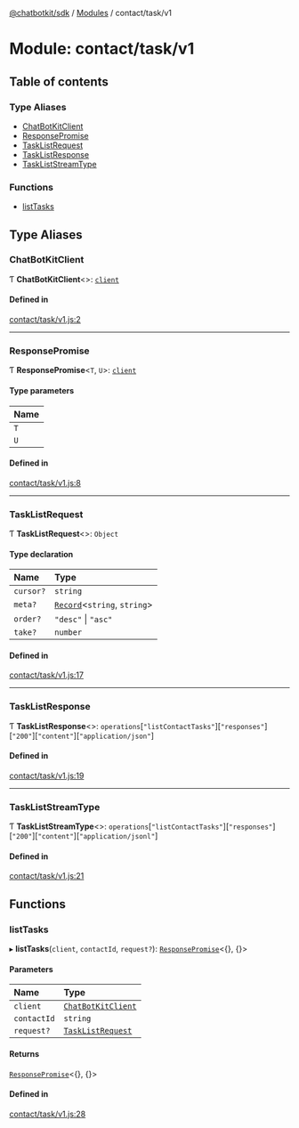 [@chatbotkit/sdk](../README.md) / [Modules](../modules.md) / contact/task/v1

# Module: contact/task/v1

## Table of contents

### Type Aliases

- [ChatBotKitClient](contact_task_v1.md#chatbotkitclient)
- [ResponsePromise](contact_task_v1.md#responsepromise)
- [TaskListRequest](contact_task_v1.md#tasklistrequest)
- [TaskListResponse](contact_task_v1.md#tasklistresponse)
- [TaskListStreamType](contact_task_v1.md#taskliststreamtype)

### Functions

- [listTasks](contact_task_v1.md#listtasks)

## Type Aliases

### ChatBotKitClient

Ƭ **ChatBotKitClient**\<\>: [`client`](client.md)

#### Defined in

[contact/task/v1.js:2](https://github.com/chatbotkit/node-sdk/blob/main/packages/sdk/src/contact/task/v1.js#L2)

___

### ResponsePromise

Ƭ **ResponsePromise**\<`T`, `U`\>: [`client`](client.md)

#### Type parameters

| Name |
| :------ |
| `T` |
| `U` |

#### Defined in

[contact/task/v1.js:8](https://github.com/chatbotkit/node-sdk/blob/main/packages/sdk/src/contact/task/v1.js#L8)

___

### TaskListRequest

Ƭ **TaskListRequest**\<\>: `Object`

#### Type declaration

| Name | Type |
| :------ | :------ |
| `cursor?` | `string` |
| `meta?` | [`Record`]( https://www.typescriptlang.org/docs/handbook/utility-types.html#recordkeys-type )\<`string`, `string`\> |
| `order?` | ``"desc"`` \| ``"asc"`` |
| `take?` | `number` |

#### Defined in

[contact/task/v1.js:17](https://github.com/chatbotkit/node-sdk/blob/main/packages/sdk/src/contact/task/v1.js#L17)

___

### TaskListResponse

Ƭ **TaskListResponse**\<\>: `operations`[``"listContactTasks"``][``"responses"``][``"200"``][``"content"``][``"application/json"``]

#### Defined in

[contact/task/v1.js:19](https://github.com/chatbotkit/node-sdk/blob/main/packages/sdk/src/contact/task/v1.js#L19)

___

### TaskListStreamType

Ƭ **TaskListStreamType**\<\>: `operations`[``"listContactTasks"``][``"responses"``][``"200"``][``"content"``][``"application/jsonl"``]

#### Defined in

[contact/task/v1.js:21](https://github.com/chatbotkit/node-sdk/blob/main/packages/sdk/src/contact/task/v1.js#L21)

## Functions

### listTasks

▸ **listTasks**(`client`, `contactId`, `request?`): [`ResponsePromise`](../classes/client.ResponsePromise.md)\<{}, {}\>

#### Parameters

| Name | Type |
| :------ | :------ |
| `client` | [`ChatBotKitClient`](../classes/client.ChatBotKitClient.md) |
| `contactId` | `string` |
| `request?` | [`TaskListRequest`](contact_task_v1.md#tasklistrequest) |

#### Returns

[`ResponsePromise`](../classes/client.ResponsePromise.md)\<{}, {}\>

#### Defined in

[contact/task/v1.js:28](https://github.com/chatbotkit/node-sdk/blob/main/packages/sdk/src/contact/task/v1.js#L28)
